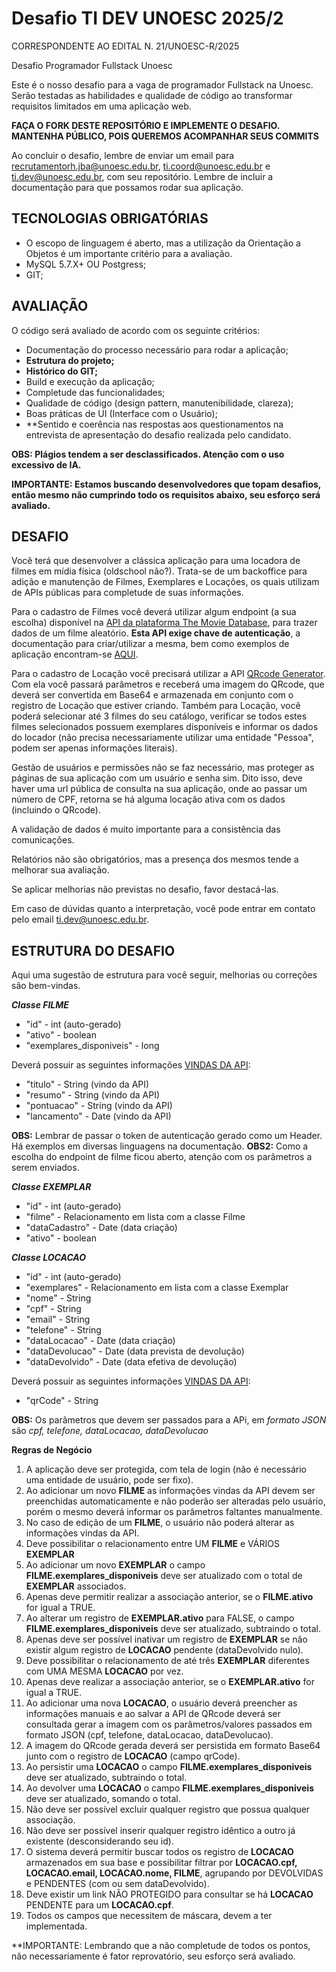# Desafio TI DEV UNOESC 2025/2
CORRESPONDENTE AO EDITAL N. 21/UNOESC-R/2025

Desafio Programador Fullstack Unoesc

Este é o nosso desafio para a vaga de programador Fullstack na Unoesc. Serão testadas as habilidades e qualidade de código ao transformar requisitos limitados em uma aplicação web.

**FAÇA O FORK DESTE REPOSITÓRIO E IMPLEMENTE O DESAFIO. MANTENHA PÚBLICO, POIS QUEREMOS ACOMPANHAR SEUS COMMITS**

Ao concluir o desafio, lembre de enviar um email para recrutamentorh.jba@unoesc.edu.br, ti.coord@unoesc.edu.br e ti.dev@unoesc.edu.br, com seu repositório. Lembre de incluir a documentação para que possamos rodar sua aplicação.

## TECNOLOGIAS OBRIGATÓRIAS
* O escopo de linguagem é aberto, mas a utilização da Orientação a Objetos é um importante critério para a avaliação.
* MySQL 5.7.X+ OU Postgress;
* GIT;

## AVALIAÇÃO
O código será avaliado de acordo com os seguinte critérios:

* Documentação do processo necessário para rodar a aplicação;
* **Estrutura do projeto;**
* **Histórico do GIT;**
* Build e execução da aplicação;
* Completude das funcionalidades;
* Qualidade de código (design pattern, manutenibilidade, clareza);
* Boas práticas de UI (Interface com o Usuário);
* **Sentido e coerência nas respostas aos questionamentos na entrevista de apresentação do desafio realizada pelo candidato.
 
**OBS: Plágios tendem a ser desclassificados. Atenção com o uso excessivo de IA.**

**IMPORTANTE: Estamos buscando desenvolvedores que topam desafios, então mesmo não cumprindo todo os requisitos abaixo, seu esforço será avaliado.**

## DESAFIO 
Você terá que desenvolver a clássica aplicação para uma locadora de filmes em mídia física (oldschool não?). Trata-se de um backoffice para adição e manutenção de Filmes, Exemplares e Locações, os quais utilizam de APIs públicas para completude de suas informações.

Para o cadastro de Filmes você deverá utilizar algum endpoint (a sua escolha) disponível na [API da plataforma The Movie Database](https://developer.themoviedb.org/reference/intro/getting-started), para trazer dados de um filme aleatório. **Esta API exige chave de autenticação**, a documentação para criar/utilizar a mesma, bem como exemplos de aplicação encontram-se [AQUI](https://developer.themoviedb.org/docs/getting-started).

Para o cadastro de Locação você precisará utilizar a API [QRcode Generator](https://api.apgy.in/qr/documentation.html). Com ela você passará parâmetros e receberá uma imagem do QRcode, que deverá ser convertida em Base64 e armazenada em conjunto com o registro de Locação que estiver criando.
Também para Locação, você poderá selecionar até 3 filmes do seu catálogo, verificar se todos estes filmes selecionados possuem exemplares disponíveis e informar os dados do locador (não precisa necessariamente utilizar uma entidade "Pessoa", podem ser apenas informações literais).

Gestão de usuários e permissões não se faz necessário, mas proteger as páginas de sua aplicação com um usuário e senha sim. Dito isso, deve haver uma url pública de consulta na sua aplicação, onde ao passar um número de CPF, retorna se há alguma locação ativa com os dados (incluindo o QRcode).

A validação de dados é muito importante para a consistência das comunicações.

Relatórios não são obrigatórios, mas a presença dos mesmos tende a melhorar sua avaliação.

Se aplicar melhorias não previstas no desafio, favor destacá-las.

Em caso de dúvidas quanto a interpretação, você pode entrar em contato pelo email ti.dev@unoesc.edu.br.

## ESTRUTURA DO DESAFIO
Aqui uma sugestão de estrutura para você seguir, melhorias ou correções são bem-vindas.

**_Classe FILME_**
* "id" - int (auto-gerado)
* "ativo" - boolean
* "exemplares_disponiveis" - long

Deverá possuir as seguintes informações [VINDAS DA API](https://developer.themoviedb.org/reference/discover-movie):
* "titulo" - String (vindo da API)
* "resumo" - String (vindo da API)
* "pontuacao" - String (vindo da API)
* "lancamento" - Date (vindo da API)

**OBS:** Lembrar de passar o token de autenticação gerado como um Header. Há exemplos em diversas linguagens na documentação.
**OBS2:** Como a escolha do endpoint de filme ficou aberto, atenção com os parâmetros a serem enviados.

**_Classe EXEMPLAR_**
* "id" - int (auto-gerado)
* "filme" - Relacionamento em lista com a classe Filme
* "dataCadastro" - Date (data criação)
* "ativo" - boolean

**_Classe LOCACAO_**
* "id" - int (auto-gerado)
* "exemplares" - Relacionamento em lista com a classe Exemplar
* "nome" - String
* "cpf" - String
* "email" - String
* "telefone" - String
* "dataLocacao" - Date (data criação)
* "dataDevolucao" - Date (data prevista de devolução)
* "dataDevolvido" - Date (data efetiva de devolução)

Deverá possuir as seguintes informações [VINDAS DA API](https://api.apgy.in/qr/documentation.html):
* "qrCode" - String

**OBS:** Os parâmetros que devem ser passados para a APi, em *formato JSON* são *cpf, telefone, dataLocacao, dataDevolucao*

**Regras de Negócio**
1. A aplicação deve ser protegida, com tela de login (não é necessário uma entidade de usuário, pode ser fixo).
2. Ao adicionar um novo **FILME** as informações vindas da API devem ser preenchidas automaticamente e não poderão ser alteradas pelo usuário, porém o mesmo deverá informar os parâmetros faltantes manualmente.
3. No caso de edição de um **FILME**, o usuário não poderá alterar as informações vindas da API.
4. Deve possibilitar o relacionamento entre UM **FILME** e VÁRIOS **EXEMPLAR**
5. Ao adicionar um novo **EXEMPLAR** o campo **FILME.exemplares_disponiveis** deve ser atualizado com o total de **EXEMPLAR** associados.
6. Apenas deve permitir realizar a associação anterior, se o **FILME.ativo** for igual a TRUE.
7. Ao alterar um registro de **EXEMPLAR.ativo** para FALSE, o campo **FILME.exemplares_disponiveis** deve ser atualizado, subtraindo o total.
8. Apenas deve ser possível inativar um registro de **EXEMPLAR** se não existir algum registro de **LOCACAO** pendente (dataDevolvido nulo).
9. Deve possibilitar o relacionamento de até três **EXEMPLAR** diferentes com UMA MESMA **LOCACAO** por vez.
10. Apenas deve realizar a associação anterior, se o **EXEMPLAR.ativo** for igual a TRUE.
11. Ao adicionar uma nova **LOCACAO**, o usuário deverá preencher as informações manuais e ao salvar a API de QRcode deverá ser consultada gerar a imagem com os parâmetros/valores passados em formato JSON (cpf, telefone, dataLocacao, dataDevolucao).
12. A imagem do QRcode gerada deverá ser persistida em formato Base64 junto com o registro de **LOCACAO** (campo qrCode).
13. Ao persistir uma **LOCACAO** o campo **FILME.exemplares_disponiveis** deve ser atualizado, subtraindo o total.
14. Ao devolver uma **LOCACAO** o campo **FILME.exemplares_disponiveis** deve ser atualizado, somando o total.
15. Não deve ser possível excluir qualquer registro que possua qualquer associação.
16. Não deve ser possível inserir qualquer registro idêntico a outro já existente (desconsiderando seu id).
17. O sistema deverá permitir buscar todos os registro de **LOCACAO** armazenados em sua base e possibilitar filtrar por **LOCACAO.cpf, LOCACAO.email, LOCACAO.nome, FILME**, agrupando por DEVOLVIDAS e PENDENTES (com ou sem dataDevolvido).
18. Deve existir um link NÃO PROTEGIDO para consultar se há **LOCACAO** PENDENTE para um **LOCACAO.cpf**.
19. Todos os campos que necessitem de máscara, devem a ter implementada.

**IMPORTANTE: Lembrando que a não completude de todos os pontos, não necessariamente é fator reprovatório, seu esforço será avaliado.

